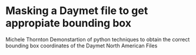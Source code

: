 # Masking a Daymet file to get appropiate bounding box
Michele Thornton
Demonstartion of python techniques to obtain the correct bounding box coordinates of the Daymet North American Files
